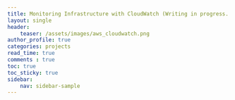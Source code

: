 ```yaml
---
title: Monitoring Infrastructure with CloudWatch (Writing in progress...)
layout: single
header:
    teaser: /assets/images/aws_cloudwatch.png
author_profile: true
categories: projects
read_time: true
comments : true
toc: true
toc_sticky: true
sidebar:
    nav: sidebar-sample
---
```

